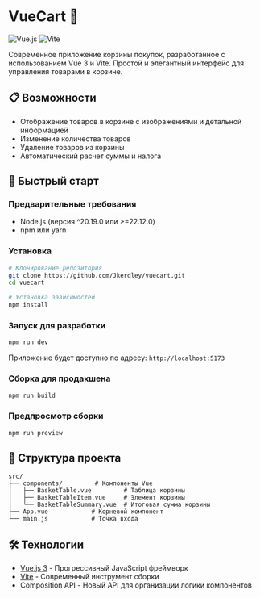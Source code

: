 # VueCart 🛒

![Vue.js](https://img.shields.io/badge/Vue.js-3.x-42b883)
![Vite](https://img.shields.io/badge/Vite-7.x-646cff)

Современное приложение корзины покупок, разработанное с использованием Vue 3 и Vite. Простой и элегантный интерфейс для управления товарами в корзине.

## 📋 Возможности

- Отображение товаров в корзине с изображениями и детальной информацией
- Изменение количества товаров
- Удаление товаров из корзины
- Автоматический расчет суммы и налога

## 🚀 Быстрый старт

### Предварительные требования

- Node.js (версия ^20.19.0 или >=22.12.0)
- npm или yarn

### Установка

```bash
# Клонирование репозитория
git clone https://github.com/Jkerdley/vuecart.git
cd vuecart

# Установка зависимостей
npm install
```

### Запуск для разработки

```bash
npm run dev
```

Приложение будет доступно по адресу: `http://localhost:5173`

### Сборка для продакшена

```bash
npm run build
```

### Предпросмотр сборки

```bash
npm run preview
```

## 🧩 Структура проекта

```
src/
├── components/         # Компоненты Vue
│   ├── BasketTable.vue         # Таблица корзины
│   ├── BasketTableItem.vue     # Элемент корзины
│   └── BasketTableSummary.vue  # Итоговая сумма корзины
├── App.vue            # Корневой компонент
└── main.js            # Точка входа
```

## 🛠️ Технологии

- [Vue.js 3](https://vuejs.org/) - Прогрессивный JavaScript фреймворк
- [Vite](https://vitejs.dev/) - Современный инструмент сборки
- Composition API - Новый API для организации логики компонентов
